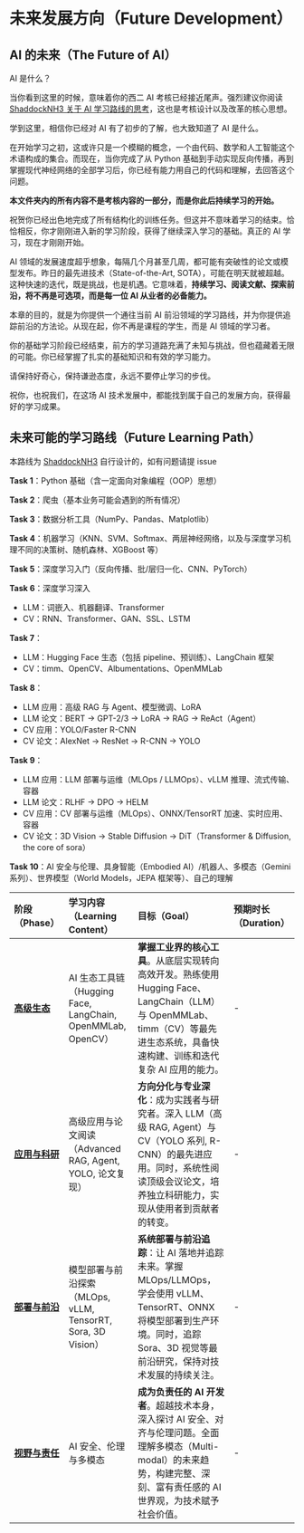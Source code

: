 # 未来发展方向（Future Development）

## AI 的未来（The Future of AI）

AI 是什么？

当你看到这里的时候，意味着你的西二 AI 考核已经接近尾声。强烈建议你阅读 [ShaddockNH3 关于 AI 学习路线的思考](https://shaddocknh3.github.io/p/%E6%9C%89%E5%85%B3ai%E5%AD%A6%E4%B9%A0%E8%B7%AF%E7%BA%BF%E7%9A%84%E6%80%9D%E8%80%83/)，这也是考核设计以及改革的核心思想。

学到这里，相信你已经对 AI 有了初步的了解，也大致知道了 AI 是什么。

在开始学习之初，这或许只是一个模糊的概念，一个由代码、数学和人工智能这个术语构成的集合。而现在，当你完成了从 Python 基础到手动实现反向传播，再到掌握现代神经网络的全部学习后，你已经有能力用自己的代码和理解，去回答这个问题。

**本文件夹内的所有内容不是考核内容的一部分，而是你此后持续学习的开始。**

祝贺你已经出色地完成了所有结构化的训练任务。但这并不意味着学习的结束。恰恰相反，你才刚刚进入新的学习阶段，获得了继续深入学习的基础。真正的 AI 学习，现在才刚刚开始。

AI 领域的发展速度超乎想象，每隔几个月甚至几周，都可能有突破性的论文或模型发布。昨日的最先进技术（State-of-the-Art, SOTA），可能在明天就被超越。这种快速的迭代，既是挑战，也是机遇。它意味着，**持续学习、阅读文献、探索前沿，将不再是可选项，而是每一位 AI 从业者的必备能力。**

本章的目的，就是为你提供一个通往当前 AI 前沿领域的学习路线，并为你提供追踪前沿的方法论。从现在起，你不再是课程的学生，而是 AI 领域的学习者。

你的基础学习阶段已经结束，前方的学习道路充满了未知与挑战，但也蕴藏着无限的可能。你已经掌握了扎实的基础知识和有效的学习能力。

请保持好奇心，保持谦逊态度，永远不要停止学习的步伐。

祝你，也祝我们，在这场 AI 技术发展中，都能找到属于自己的发展方向，获得最好的学习成果。

## 未来可能的学习路线（Future Learning Path）

本路线为 [ShaddockNH3](https://github.com/ShaddockNH3) 自行设计的，如有问题请提 issue

**Task 1**：Python 基础（含一定面向对象编程（OOP）思想）

**Task 2**：爬虫（基本业务可能会遇到的所有情况）

**Task 3**：数据分析工具（NumPy、Pandas、Matplotlib）

**Task 4**：机器学习（KNN、SVM、Softmax、两层神经网络，以及与深度学习机理不同的决策树、随机森林、XGBoost 等）

**Task 5**：深度学习入门（反向传播、批/层归一化、CNN、PyTorch）

**Task 6**：深度学习深入

- LLM：词嵌入、机器翻译、Transformer
- CV：RNN、Transformer、GAN、SSL、LSTM

**Task 7**：

- LLM：Hugging Face 生态（包括 pipeline、预训练）、LangChain 框架
- CV：timm、OpenCV、Albumentations、OpenMMLab

**Task 8**：

- LLM 应用：高级 RAG 与 Agent、模型微调、LoRA
- LLM 论文：BERT -> GPT-2/3 -> LoRA -> RAG -> ReAct（Agent）
- CV 应用：YOLO/Faster R-CNN
- CV 论文：AlexNet -> ResNet -> R-CNN -> YOLO

**Task 9**：

- LLM 应用：LLM 部署与运维（MLOps / LLMOps）、vLLM 推理、流式传输、容器
- LLM 论文：RLHF -> DPO -> HELM
- CV 应用：CV 部署与运维（MLOps）、ONNX/TensorRT 加速、实时应用、容器
- CV 论文：3D Vision -> Stable Diffusion -> DiT（Transformer & Diffusion, the core of sora）

**Task 10**：AI 安全与伦理、具身智能（Embodied AI）/机器人、多模态（Gemini 系列）、世界模型（World Models，JEPA 框架等）、自己的理解

| 阶段（Phase） | 学习内容（Learning Content） | 目标（Goal） | 预期时长（Duration） |
| :--- | :--- | :--- | :--- |
| **[高级生态](task7.md)** | AI 生态工具链（Hugging Face, LangChain, OpenMMLab, OpenCV） | **掌握工业界的核心工具**。从底层实现转向高效开发。熟练使用 Hugging Face、LangChain（LLM）与 OpenMMLab、timm（CV）等最先进生态系统，具备快速构建、训练和迭代复杂 AI 应用的能力。 | - |
| **[应用与科研](task8.md)** | 高级应用与论文阅读（Advanced RAG, Agent, YOLO, 论文复现） | **方向分化与专业深化**：成为实践者与研究者。深入 LLM（高级 RAG, Agent）与 CV（YOLO 系列, R-CNN）的最先进应用。同时，系统性阅读顶级会议论文，培养独立科研能力，实现从使用者到贡献者的转变。 | - |
| **[部署与前沿](task9.md)** | 模型部署与前沿探索（MLOps, vLLM, TensorRT, Sora, 3D Vision） | **系统部署与前沿追踪**：让 AI 落地并追踪未来。掌握 MLOps/LLMOps，学会使用 vLLM、TensorRT、ONNX 将模型部署到生产环境。同时，追踪 Sora、3D 视觉等最前沿研究，保持对技术发展的持续关注。 | - |
| **[视野与责任](task10.md)** | AI 安全、伦理与多模态 | **成为负责任的 AI 开发者**。超越技术本身，深入探讨 AI 安全、对齐与伦理问题。全面理解多模态（Multi-modal）的未来趋势，构建完整、深刻、富有责任感的 AI 世界观，为技术赋予社会价值。 | - |
